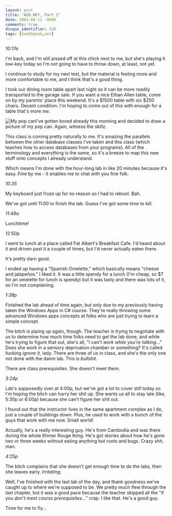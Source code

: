 ```yaml
---
layout: post
title: "ADO.NET, Part 2"
date: 2003-08-12 -0800
comments: true
disqus_identifier: 320
tags: [GeekSpeak,net]
---
```

*10:17a*
 
 I'm back, and I'm still pissed off at this chick next to me, but she's
playing it low-key today so I'm not going to have to throw down, at
least, not yet.
 
 I continue to study for my next test, but the material is feeling more
and more comfortable to me, and I think that's a good thing.
 
 I took our dining room table apart last night so it can be more readily
transported to the garage sale. If you want a nice Ethan Allen table,
come on by my parents' place this weekend. It's a \$1500 table with six
\$250 chairs. Decent condition. I'm hoping to come out of this with
enough for a table that's more *me*.
 
 ![My pop
can](https://hyqi8g.blu.livefilestore.com/y2pHXGJPOlgNUFCe5vqqXZVh99EyvXiUlkdFATaCKZENynSbyK_HJJ1O3ss1lnPsL2BaWli-HVU1g536uhYw80aGFa8VQm7Hprw1Q0F4rWAHCE/20030812popcan.gif?psid=1)I've
gotten bored already this morning and decided to draw a picture of my
pop can. Again, witness the skillz.
 
 This class is coming pretty naturally to me. It's amazing the parallels
between the other database classes I've taken and this class (which
teaches how to access databases from your programs). All of the
terminology and everything is the same, so it's a breeze to map this new
stuff onto concepts I already understand.
 
 Which means I'm done with the hour-long lab in like 20 minutes because
it's easy. Fine by me - it enables me to chat with you fine folk.
 
 *10:35*
 
 My keyboard just froze up for no reason so I had to reboot. Bah.
 
 We've got until 11:00 to finish the lab. Guess I've got some time to
kill.
 
 *11:49a*
 
 Lunchtime!
 
 *12:50p*
 
 I went to lunch at a place called Fat Albert's Breakfast Cafe. I'd
heard about it and driven past it a couple of times, but I'd never
actually eaten there.
 
 It's pretty darn good.
 
 I ended up having a "Spanish Omelette," which basically means "cheese
and jalapeños." I liked it. It was a little spendy for a lunch (I'm
cheap, so \$7 for an omelette for lunch is spendy) but it was tasty and
there was lots of it, so I'm not complaining.
 
 *1:38p*
 
 Finished the lab ahead of time again, but only due to my previously
having taken the Windows Apps in C\# course. They're really throwing
some advanced Windows apps concepts at folks who are just trying to
learn a simple concept.
 
 The bitch is piping up again, though. The teacher is trying to
negotiate with us to determine how much time folks need to get the lab
done, and while he's trying to figure that out, she's all, "I can't
*work while you're talking*..." Does she work in a sensory deprivation
chamber or something? It's called fucking *ignore it*, lady. There are
three of us in class, and she's the only one not done with the damn lab.
This is *bullshit*.
 
 There are class prerequisites. She doesn't meet them.
 
 *3:24p*
 
 Lab's supposedly over at 4:00p, but we've got a lot to cover still
today so I'm hoping the bitch can hurry her shit up. She wants us all to
stay late (like, 5:30p or 6:00p) because she can't figure her shit out.
 
 I found out that the instructor lives in the same apartment complex as
I do, just a couple of buildings down. Plus, he used to work with a
bunch of the guys that work with me now. Small world!
 
 Actually, he's a really interesting guy. He's from Cambodia and was
there during the whole Khmer Rouge thing. He's got stories about how
he's gone two or three weeks without eating anything but roots and bugs.
Crazy shit, man.
 
 *4:25p*
 
 The bitch complains that she doesn't get enough time to do the labs,
then she leaves early. *Irritating.*
 
 Well, I've finished with the last lab of the day, and thank goodness
we've caught up to where we're supposed to be. We pretty much flew
through the last chapter, but it was a good pace because the teacher
skipped all the "if you *don't meet course prerequisites...*" crap. I
like that. He's a good guy.
 
 Time for me to fly...
